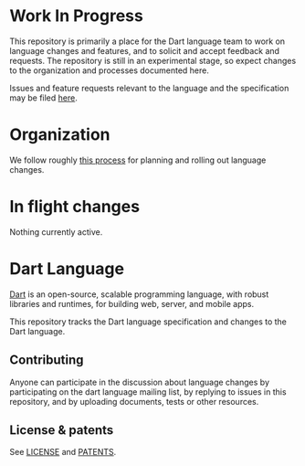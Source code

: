 # Work In Progress

This repository is primarily a place for the Dart language team to work on
language changes and features, and to solicit and accept feedback and requests.
The repository is still in an experimental stage, so expect changes to the
organization and processes documented here.

Issues and feature requests relevant to the language and the specification may
be filed [here](https://github.com/dart-lang/language/issues).

# Organization

We follow
roughly
[this process](https://github.com/dart-lang/language/doc/life_of_a_language_feature.md) for
planning and rolling out language changes.

# In flight changes

Nothing currently active.

# Dart Language

[Dart][website] is an open-source, scalable programming language, with robust
libraries and runtimes, for building web, server, and mobile apps.

This repository tracks the Dart language specification
and changes to the Dart language.

## Contributing

Anyone can participate in the discussion about language changes
by participating on the dart language mailing list,
by replying to issues in this repository,
and by uploading documents, tests or other resources.

## License & patents

See [LICENSE][license] and [PATENTS][patents].

[website]: https://www.dartlang.org
[license]: https://github.com/dart-lang/language/blob/master/LICENSE
[patents]: https://github.com/dart-lang/language/blob/master/PATENTS


